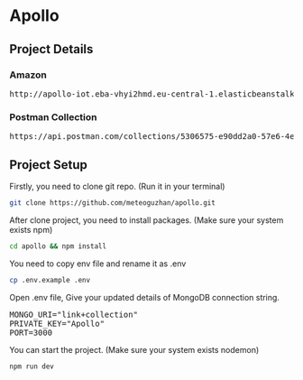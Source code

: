 # Apollo
## Project Details
### Amazon
<pre>
http://apollo-iot.eba-vhyi2hmd.eu-central-1.elasticbeanstalk.com
</pre>
### Postman Collection
<pre>
https://api.postman.com/collections/5306575-e90dd2a0-57e6-4ef8-8b9d-99cd8f600c07?access_key=PMAT-01HMZT2HVDG506Z5BY34NK722E
</pre>
## Project Setup
Firstly, you need to clone git repo. (Run it in your terminal)
```bash
git clone https://github.com/meteoguzhan/apollo.git
```
After clone project, you need to install packages. (Make sure your system exists npm)
```bash
cd apollo && npm install
```
You need to copy env file and rename it as .env
```bash
cp .env.example .env
```
Open .env file, Give your updated details of MongoDB connection string.
<pre>
MONGO_URI="link+collection"
PRIVATE_KEY="Apollo"
PORT=3000
</pre>
You can start the project. (Make sure your system exists nodemon)
```bash
npm run dev
```

